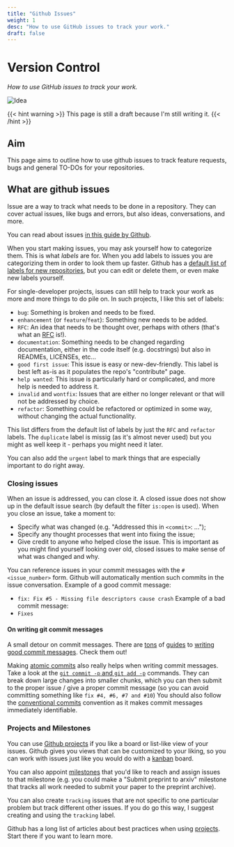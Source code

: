 ```yaml
---
title: "Github Issues"
weight: 1
desc: "How to use GitHub issues to track your work."
draft: false
---
```


# Version Control
*How to use GitHub issues to track your work.*

![Idea](https://img.shields.io/badge/status-idea-lightgrey)

{{< hint warning >}}
This page is still a draft because I'm still writing it.
{{< /hint >}}

## Aim
This page aims to outline how to use github issues to track feature requests,
bugs and general TO-DOs for your repositories.

## What are github issues
Issue are a way to track what needs to be done in a repository.
They can cover actual issues, like bugs and errors, but also ideas, conversations,
and more.

You can read about issues [in this guide by Github](https://docs.github.com/en/issues/tracking-your-work-with-issues/about-issues).

When you start making issues, you may ask yourself how to categorize them.
This is what *labels* are for.
When you add labels to issues you are categorizing them in order to look them
up faster.
Github has a [default list of labels for new repositories](https://docs.github.com/en/issues/using-labels-and-milestones-to-track-work/managing-labels),
but you can edit or delete them, or even make new labels yourself.

For single-developer projects, issues can still help to track your work as more
and more things to do pile on.
In such projects, I like this set of labels:
- `bug`: Something is broken and needs to be fixed.
- `enhancement` (or `feature`/`feat`): Something new needs to be added.
- `RFC`: An idea that needs to be thought over, perhaps with others (that's 
  what an [RFC](https://en.wikipedia.org/wiki/Request_for_Comments) is!).
- `documentation`: Something needs to be changed regarding documentation, either in the
  code itself (e.g. docstrings) but also in READMEs, LICENSEs, etc...
- `good first issue`: This issue is easy or new-dev-friendly. This label is best
  left as-is as it populates the repo's "contribute" page.
- `help wanted`: This issue is particularly hard or complicated, and more
  help is needed to address it.
- `invalid` and `wontfix`: Issues that are either no longer relevant or that
  will not be addressed by choice.
- `refactor`: Something could be refactored or optimized in some way, without
  changing the actual functionality.

This list differs from the default list of labels by just the `RFC` and `refactor` labels.
The `duplicate` label is missig (as it's almost never used) but you might as well
keep it - perhaps you might need it later.

You can also add the `urgent` label to mark things that are especially important
to do right away.

### Closing issues
When an issue is addressed, you can close it.
A closed issue does not show up in the default issue search (by default the
filter `is:open` is used).
When you close an issue, take a moment to:
- Specify what was changed (e.g. "Addressed this in `<commit>`: ...");
- Specify any thought processes that went into fixing the issue;
- Give credit to anyone who helped close the issue.
This is important as you might find yourself looking over old, closed issues
to make sense of what was changed and why.

You can reference issues in your commit messages with the `#<issue_number>` form.
Github will automatically mention such commits in the issue conversation.
Example of a good commit message:
- `fix: Fix #5 - Missing file descriptors cause crash`
Example of a bad commit message:
- `Fixes`

#### On writing git commit messages
A small detour on commit messages.
There are [tons](https://github.com/erlang/otp/wiki/writing-good-commit-messages)
of [guides](https://www.freecodecamp.org/news/how-to-write-better-git-commit-messages/)
to [writing good commit messages](https://www.theodinproject.com/lessons/foundations-commit-messages).
Check them out!

Making [atomic commits](https://www.pauline-vos.nl/atomic-commits/) also really
helps when writing commit messages.
Take a look at the [`git commit -p` and `git add -p`](https://gist.github.com/mattlewissf/9958704)
commands.
They can break down large changes into smaller chunks, which you can then submit
to the proper issue / give a proper commit message (so you can avoid committing
something like `fix #4, #6, #7 and #10`)
You should also follow the [conventional commits](https://www.conventionalcommits.org/en/v1.0.0/) convention
as it makes commit messages immediately identifiable.

### Projects and Milestones
You can use [Github projects](https://docs.github.com/en/issues/planning-and-tracking-with-projects/learning-about-projects/about-projects)
if you like a board or list-like view of your issues.
Github gives you views that can be customized to your liking, so you can work
with issues just like you would do with a [kanban](https://en.wikipedia.org/wiki/Kanban_(development))
board.

You can also appoint [milestones](https://docs.github.com/en/issues/using-labels-and-milestones-to-track-work/about-milestones)
that you'd like to reach and assign issues to that milestone (e.g. you could make
a "Submit preprint to arxiv" milestone that tracks all work needed to submit
your paper to the preprint archive).

You can also create `tracking` issues that are not specific to one particular
problem but track different other issues.
If you do go this way, I suggest creating and using the `tracking` label.

Github has a long list of articles about best practices when using [projects](https://docs.github.com/en/issues/planning-and-tracking-with-projects/learning-about-projects/best-practices-for-projects).
Start there if you want to learn more.
